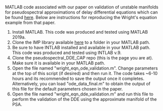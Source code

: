 MATLAB code associated with our paper on validation of unstable manifolds for pseudospectral approximations of delay differential equations which can be found [here](
https://arxiv.org/abs/2405.07727). Below are instructions for reproducing the Wright's equation example from that paper. 

1. Install MATLAB. This code was produced and tested using MATLAB 2019a. 
2. Clone the IMP library available [here](https://github.com/skepley/IMP) to a folder in your MATLAB path.
3. Be sure to have INTLAB installed and available in your MATLAB path. This code was produced and tested using INTLAB v.9.
4. Clone the pseudospectral_DDE_CAP repo (this is the page you are at). Make sure it is available in your MATLAB path.
5. Open the file named "wright_eqn_ode_validation.m". Change parameters at the top of this script (if desired) and then run it. The code takes ~6-10 hours and its recommended to save the output once it completes. Alternatively, you can load "ode_data_final.m" to obtain the output of this file for the default parameters chosen in the paper.
6. Open the file named "wright_eqn_dde_validation.m" and run this file to perform the validation of the DDE using the approximate manifold of the PSA.
